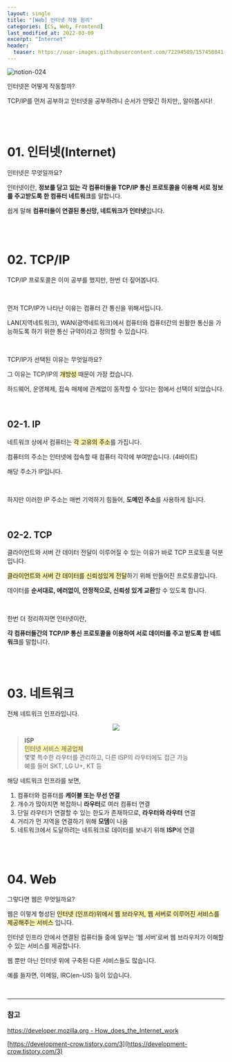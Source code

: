 ```yaml
---
layout: single
title: "[Web] 인터넷 작동 원리"
categories: [CS, Web, Frontend]
last_modified_at: 2022-03-09
excerpt: "Internet"
header:
  teaser: https://user-images.githubusercontent.com/72294509/157458041-5eb1a820-4d59-46ec-8770-afb41ddd070a.png
---
```


![notion-024](https://user-images.githubusercontent.com/72294509/157458041-5eb1a820-4d59-46ec-8770-afb41ddd070a.png)

인터넷은 어떻게 작동할까?

TCP/IP를 먼저 공부하고 인터넷을 공부하려니 순서가 안맞긴 하지만,, 알아봅시다!

<br><br>

# 01. 인터넷(Internet)

인터넷은 무엇일까요?

인터넷이란, **정보를 담고 있는 각 컴퓨터들을 TCP/IP 통신 프로토콜을 이용해 서로 정보를 주고받도록 한 컴퓨터 네트워크**를 말합니다.

쉽게 말해 **컴퓨터들이 연결된 통신망, 네트워크가 인터넷**입니다.

<br><br>

# 02. TCP/IP

TCP/IP 프로토콜은 이미 공부를 했지만, 한번 더 짚어봅니다.

<br>

먼저 TCP/IP가 나타난 이유는 컴퓨터 간 통신을 위해서입니다.

LAN(지역네트워크), WAN(광역네트워크)에서 컴퓨터와 컴퓨터간의 원활한 통신을 가능하도록 하기 위한 통신 규약이라고 정의할 수 있습니다.

<br>

TCP/IP가 선택된 이유는 무엇일까요?

그 이유는 TCP/IP의 <span style="background-color:#fff5b1;">개방성 </span>때문이 가장 컸습니다.

하드웨어, 운영체제, 접속 매체에 관계없이 동작할 수 있다는 점에서 선택이 되었습니다.

<br>

## 02-1. IP

네트워크 상에서 컴퓨터는 <span style="background-color:#fff5b1;">각 고유의 주소</span>를 가집니다.

컴퓨터의 주소는 인터넷에 접속할 때 컴퓨터 각각에 부여받습니다. (4바이트)

해당 주소가 IP입니다.

<br>

하지만 이러한 IP 주소는 매번 기억하기 힘들어, **도메인 주소**를 사용하게 됩니다.

<br>

## 02-2. TCP

클라이언트와 서버 간 데이터 전달이 이루어질 수 있는 이유가 바로 TCP 프로토콜 덕분입니다.

<span style="background-color:#fff5b1;">클라이언트와 서버 간 데이터를 신뢰성있게 전달</span>하기 위해 만들어진 프로토콜입니다.

데이터를 **순서대로, 에러없이, 안정적으로, 신뢰성 있게 교환**할 수 있도록 합니다.

<br>

한번 더 정리하자면 인터넷이란,

**각 컴퓨터들간의 TCP/IP 통신 프로토콜을 이용하여 서로 데이터를 주고 받도록 한 네트워크**를 말합니다.

<br><br>

# 03. 네트워크

전체 네트워크 인프라입니다.

<p align="center"><img src="https://user-images.githubusercontent.com/72294509/157458030-ab3bb4e7-8561-4315-9a5f-84e3e4aaa842.png" ></p>

> **ISP** <br> <span style="background-color:#fff5b1;">인터넷 서비스 제공업체</span><br>
> 몇몇 특수한 라우터를 관리하고, 다른 ISP의 라우터에도 접근 가능<br>
> 예를 들어 SKT, LG U+, KT 등

해당 네트워크 인프라를 보면,

1. 컴퓨터와 컴퓨터를 **케이블 또는 무선 연결**
2. 개수가 많아지면 복잡하니 **라우터**로 여러 컴퓨터 연결
3. 단일 라우터가 연결할 수 있는 한도가 존재하므로, **라우터와 라우터** 연결
4. 거리가 먼 지역을 연결하기 위해 **모뎀**이 나옴
5. 네트워크에서 도달하려는 네트워크로 데이터를 보내기 위해 **ISP**에 연결

<br><br>

# 04. Web

그렇다면 웹은 무엇일까요?

웹은 이렇게 형성된 <span style="background-color:#fff5b1;">인터넷 (인프라)위에서 웹 브라우저, 웹 서버로 이루어진 서비스를 제공해주는 서비스</span> 입니다.

인터넷 인프라 안에서 연결된 컴퓨터들 중에 일부는 ‘웹 서버’로써 웹 브라우저가 이해할 수 있는 서비스를 제공합니다.

웹 뿐만 아닌 인터넷 위에 구축된 다른 서비스들도 많습니다.

예를 들자면, 이메일, IRC(en-US) 등이 있습니다.

<br>

---

### 참고

[https://developer.mozilla.org - How_does_the_Internet_work](https://developer.mozilla.org/ko/docs/Learn/Common_questions/How_does_the_Internet_work)

[https://development-crow.tistory.com/3](https://development-crow.tistory.com/3)
